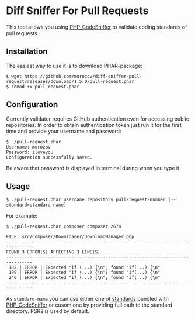 Diff Sniffer For Pull Requests
============================

This tool allows you using [PHP_CodeSniffer](https://github.com/squizlabs/PHP_CodeSniffer) to validate coding standards of pull requests.

Installation
------------

The easiest way to use it is to download PHAR-package:
```
$ wget https://github.com/morozov/diff-sniffer-pull-request/releases/download/1.5.0/pull-request.phar
$ chmod +x pull-request.phar
```

Configuration
-------------

Currently validator requires GitHub authentication even for accessing public repositories. In order to obtain authentication token just run it for the first time and provide your username and password:
```
$ ./pull-request.phar
Username: morozov
Password: iloveyou
Configuration successfully saved.
```
Be aware that password is displayed in terminal during when you type it.

Usage
-----
```
$ ./pull-request.phar username repository pull-request-number [--standard=standard-name]
```
For example:
```
$ ./pull-request.phar composer composer 2674

FILE: src/Composer/Downloader/DownloadManager.php
--------------------------------------------------------------------------------
FOUND 3 ERROR(S) AFFECTING 3 LINE(S)
--------------------------------------------------------------------------------
 182 | ERROR | Expected "if (...) {\n"; found "if(...) {\n"
 199 | ERROR | Expected "if (...) {\n"; found "if(...) {\n"
 240 | ERROR | Expected "if (...) {\n"; found "if(...) {\n"
--------------------------------------------------------------------------------
```
As `standard-name` you can use either one of [standards](https://github.com/squizlabs/PHP_CodeSniffer/tree/master/CodeSniffer/Standards) bundled with [PHP_CodeSniffer](https://github.com/squizlabs/PHP_CodeSniffer) or cusom one by providing full path to the standard directory. PSR2 is used by default.
